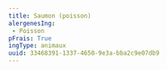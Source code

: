 ```yaml
---
title: Saumon (poisson)
alergenesIng:
 - Poisson
pFrais: True
ingType: animaux
uuid: 33468391-1337-4650-9e3a-bba2c9e07db9
---
```

